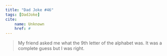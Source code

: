 ```yaml
---
title: "Dad Joke #46"
tags: [DadJoke]
cite:
    name: Unknown
    href: #
---
```


>  My friend asked me what the 9th letter of the alphabet was. It was a complete guess but I was right.
